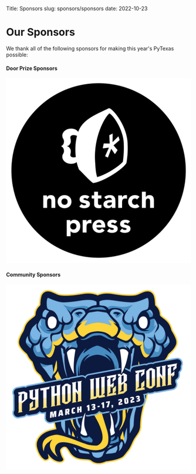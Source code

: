 Title: Sponsors
slug: sponsors/sponsors
date: 2022-10-23


# Our Sponsors
We thank all of the following sponsors for making this year's PyTexas possible:


#### Door Prize Sponsors
<div class="row mb-4">
  <div class="col-3">
    <a href="https://nostarch.com/">
    <img src="/theme/img/sponsors/no-starch.png" alt="No Starch Press logo">
    </a>
  </div>

</div>

#### Community Sponsors

<div class="row mb-4">
    <div class="col-3">
      <a href="https://2023.pythonwebconf.com/">
      <img src="/theme/img/sponsors/pwc23.png" alt="Python Web Conf Logo">
      </a>
    </div>
</div>

</div>


